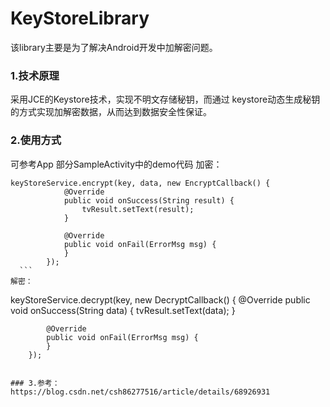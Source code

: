 # KeyStoreLibrary
该library主要是为了解决Android开发中加解密问题。
### 1.技术原理
采用JCE的Keystore技术，实现不明文存储秘钥，而通过 keystore动态生成秘钥的方式实现加解密数据，从而达到数据安全性保证。

### 2.使用方式
可参考App 部分SampleActivity中的demo代码
加密：
  ```
  keyStoreService.encrypt(key, data, new EncryptCallback() {
              @Override
              public void onSuccess(String result) {
                  tvResult.setText(result);
              }

              @Override
              public void onFail(ErrorMsg msg) {
              }
          });
    ```
解密：
  ```
  keyStoreService.decrypt(key, new DecryptCallback() {
            @Override
            public void onSuccess(String data) {
                tvResult.setText(data);
            }

            @Override
            public void onFail(ErrorMsg msg) {
            }
        });
  ```

### 3.参考：
https://blog.csdn.net/csh86277516/article/details/68926931
